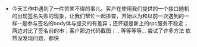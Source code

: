 - 今天工作中遇到了一件苦笑不得的事儿。客户在使用我们提供的一个接口随机的出现签名失败的现象，让我们帮忙一起排查，开始以为和以前一次遇到的一样--是参与签名的body体与提交的有差异；还怀疑是新上的rpc服务不稳定；两边对比了签名前的串；客户那边代码截图；...等等等等... 尝试了许多方法 依然没发现问题，都快